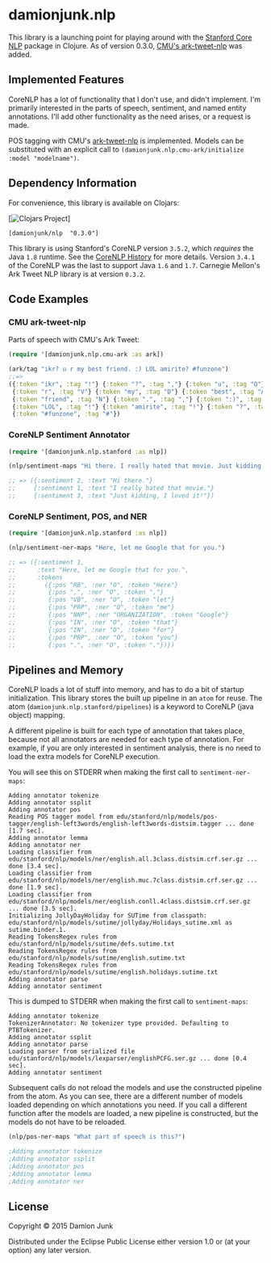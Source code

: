 # damionjunk.nlp

This library is a launching point for playing around with the [Stanford Core NLP](http://nlp.stanford.edu/software/corenlp.shtml) package in Clojure.
As of version 0.3.0, [CMU's ark-tweet-nlp](http://www.ark.cs.cmu.edu/TweetNLP/) was added.

## Implemented Features

CoreNLP has a lot of functionality that I don't use, and didn't implement.
I'm primarily interested in the parts of speech, sentiment, and named entity annotations.
I'll add other functionality as the need arises, or a request is made.

POS tagging with CMU's [ark-tweet-nlp](https://github.com/brendano/ark-tweet-nlp/) is implemented.
Models can be substituted with an explicit call to `(damionjunk.nlp.cmu-ark/initialize :model "modelname")`.

## Dependency Information

For convenience, this library is available on Clojars:

[![Clojars Project](http://clojars.org/damionjunk/nlp/latest-version.svg)]

```
[damionjunk/nlp  "0.3.0"]
```

This library is using Stanford's CoreNLP version `3.5.2`, which *requires* the Java `1.8` runtime.
See the [CoreNLP History](http://nlp.stanford.edu/software/corenlp.shtml#history) for more details.
Version `3.4.1` of the CoreNLP was the last to support Java `1.6` and `1.7`.
Carnegie Mellon's Ark Tweet NLP library is at version `0.3.2`.

## Code Examples

### CMU ark-tweet-nlp

Parts of speech with CMU's Ark Tweet:

```clojure
(require '[damionjunk.nlp.cmu-ark :as ark])

(ark/tag "ikr? u r my best friend. :) LOL amirite? #funzone")
;;=>
({:token "ikr", :tag "!"} {:token "?", :tag ","} {:token "u", :tag "O"}
 {:token "r", :tag "V"} {:token "my", :tag "D"} {:token "best", :tag "A"}
 {:token "friend", :tag "N"} {:token ".", :tag ","} {:token ":)", :tag "E"}
 {:token "LOL", :tag "!"} {:token "amirite", :tag "!"} {:token "?", :tag ","}
 {:token "#funzone", :tag "#"})
```

### CoreNLP Sentiment Annotator

```clojure
(require '[damionjunk.nlp.stanford :as nlp])

(nlp/sentiment-maps "Hi there. I really hated that movie. Just kidding, I loved it!")

;; => ({:sentiment 2, :text "Hi there."}
;;     {:sentiment 1, :text "I really hated that movie."}
;;     {:sentiment 3, :text "Just kidding, I loved it!"})

```

### CoreNLP Sentiment, POS, and NER

```clojure
(require '[damionjunk.nlp.stanford :as nlp])

(nlp/sentiment-ner-maps "Here, let me Google that for you.")

;; => ({:sentiment 1,
;;      :text "Here, let me Google that for you.",
;;      :tokens
;;        ({:pos "RB", :ner "O", :token "Here"}
;;         {:pos ",", :ner "O", :token ","}
;;         {:pos "VB", :ner "O", :token "let"}
;;         {:pos "PRP", :ner "O", :token "me"}
;;         {:pos "NNP", :ner "ORGANIZATION", :token "Google"}
;;         {:pos "IN", :ner "O", :token "that"}
;;         {:pos "IN", :ner "O", :token "for"}
;;         {:pos "PRP", :ner "O", :token "you"}
;;         {:pos ".", :ner "O", :token "."})})
```

## Pipelines and Memory

CoreNLP loads a lot of stuff into memory, and has to do a bit of startup initialization.
This library stores the built up pipeline in an `atom` for reuse.
The atom (`damionjunk.nlp.stanford/pipelines`) is a keyword to CoreNLP (java object) mapping.

A different pipeline is built for each type of annotation that takes place, because
not all annotators are needed for each type of annotation.
For example, if you are only interested in sentiment analysis, there is no need to load the extra models for CoreNLP execution.

You will see this on STDERR when making the first call to `sentiment-ner-maps`:

```
Adding annotator tokenize
Adding annotator ssplit
Adding annotator pos
Reading POS tagger model from edu/stanford/nlp/models/pos-tagger/english-left3words/english-left3words-distsim.tagger ... done [1.7 sec].
Adding annotator lemma
Adding annotator ner
Loading classifier from edu/stanford/nlp/models/ner/english.all.3class.distsim.crf.ser.gz ... done [3.4 sec].
Loading classifier from edu/stanford/nlp/models/ner/english.muc.7class.distsim.crf.ser.gz ... done [1.9 sec].
Loading classifier from edu/stanford/nlp/models/ner/english.conll.4class.distsim.crf.ser.gz ... done [3.5 sec].
Initializing JollyDayHoliday for SUTime from classpath: edu/stanford/nlp/models/sutime/jollyday/Holidays_sutime.xml as sutime.binder.1.
Reading TokensRegex rules from edu/stanford/nlp/models/sutime/defs.sutime.txt
Reading TokensRegex rules from edu/stanford/nlp/models/sutime/english.sutime.txt
Reading TokensRegex rules from edu/stanford/nlp/models/sutime/english.holidays.sutime.txt
Adding annotator parse
Adding annotator sentiment
```

This is dumped to STDERR when making the first call to `sentiment-maps`:

```
Adding annotator tokenize
TokenizerAnnotator: No tokenizer type provided. Defaulting to PTBTokenizer.
Adding annotator ssplit
Adding annotator parse
Loading parser from serialized file edu/stanford/nlp/models/lexparser/englishPCFG.ser.gz ... done [0.4 sec].
Adding annotator sentiment
```

Subsequent calls do not reload the models and use the constructed pipeline from the atom.
As you can see, there are a different number of models loaded depending on which annotations you need.
If you call a different function after the models are loaded, a new pipeline is constructed, but the models do not have to be reloaded.

```clojure
(nlp/pos-ner-maps "What part of speech is this?")

;Adding annotator tokenize
;Adding annotator ssplit
;Adding annotator pos
;Adding annotator lemma
;Adding annotator ner
```

## License

Copyright © 2015 Damion Junk

Distributed under the Eclipse Public License either version 1.0 or (at your option) any later version.